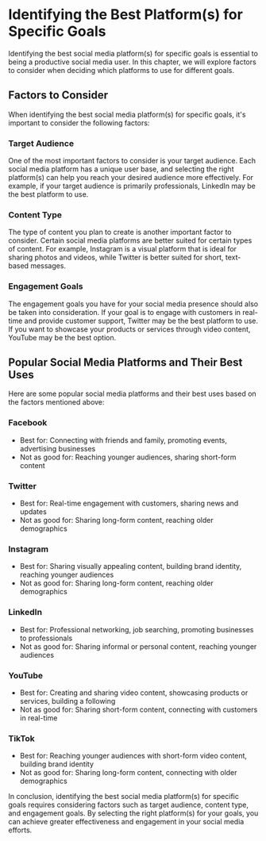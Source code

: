# Identifying the Best Platform(s) for Specific Goals

Identifying the best social media platform(s) for specific goals is essential to being a productive social media user. In this chapter, we will explore factors to consider when deciding which platforms to use for different goals.

Factors to Consider
-------------------

When identifying the best social media platform(s) for specific goals, it's important to consider the following factors:

### Target Audience

One of the most important factors to consider is your target audience. Each social media platform has a unique user base, and selecting the right platform(s) can help you reach your desired audience more effectively. For example, if your target audience is primarily professionals, LinkedIn may be the best platform to use.

### Content Type

The type of content you plan to create is another important factor to consider. Certain social media platforms are better suited for certain types of content. For example, Instagram is a visual platform that is ideal for sharing photos and videos, while Twitter is better suited for short, text-based messages.

### Engagement Goals

The engagement goals you have for your social media presence should also be taken into consideration. If your goal is to engage with customers in real-time and provide customer support, Twitter may be the best platform to use. If you want to showcase your products or services through video content, YouTube may be the best option.

Popular Social Media Platforms and Their Best Uses
--------------------------------------------------

Here are some popular social media platforms and their best uses based on the factors mentioned above:

### Facebook

* Best for: Connecting with friends and family, promoting events, advertising businesses
* Not as good for: Reaching younger audiences, sharing short-form content

### Twitter

* Best for: Real-time engagement with customers, sharing news and updates
* Not as good for: Sharing long-form content, reaching older demographics

### Instagram

* Best for: Sharing visually appealing content, building brand identity, reaching younger audiences
* Not as good for: Sharing long-form content, reaching older demographics

### LinkedIn

* Best for: Professional networking, job searching, promoting businesses to professionals
* Not as good for: Sharing informal or personal content, reaching younger audiences

### YouTube

* Best for: Creating and sharing video content, showcasing products or services, building a following
* Not as good for: Sharing short-form content, connecting with customers in real-time

### TikTok

* Best for: Reaching younger audiences with short-form video content, building brand identity
* Not as good for: Sharing long-form content, connecting with older demographics

In conclusion, identifying the best social media platform(s) for specific goals requires considering factors such as target audience, content type, and engagement goals. By selecting the right platform(s) for your goals, you can achieve greater effectiveness and engagement in your social media efforts.


